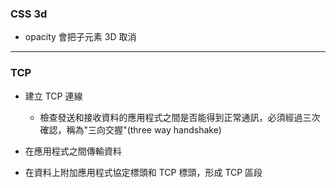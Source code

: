 ### CSS 3d

- opacity 會把子元素 3D 取消

---

### TCP

- 建立 TCP 連線

  - 檢查發送和接收資料的應用程式之間是否能得到正常通訊，必須經過三次確認，稱為"三向交握"(three way handshake)

- 在應用程式之間傳輸資料
- 在資料上附加應用程式協定標頭和 TCP 標頭，形成 TCP 區段
